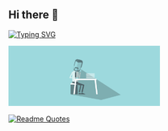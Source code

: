 ## Hi there 👋
[![Typing SVG](https://readme-typing-svg.demolab.com/?lines=Welcome)](https://git.io/typing-svg)

<img src="https://github.com/OBSeRv3rr/OBSeRv3rr/blob/main/HR_Technology_small.gif" alt="The Unlimited" width="300">


[![Readme Quotes](https://quotes-github-readme.vercel.app/api?type=horizontal&theme=dark)](https://github.com/piyushsuthar/github-readme-quotes)
